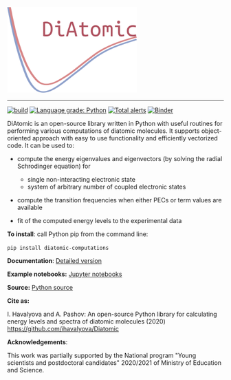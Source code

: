 <img src="https://github.com/ihavalyova/DiAtomic/blob/master/doc/logo_new.png" width="60%" height="60%">

---

[![build](https://github.com/ihavalyova/DiAtomic/workflows/build/badge.svg?branch=master)](https://github.com/ihavalyova/DiAtomic/actions)
[![Language grade: Python](https://img.shields.io/lgtm/grade/python/g/ihavalyova/DiAtomic.svg?logo=lgtm&logoWidth=18)](https://lgtm.com/projects/g/ihavalyova/DiAtomic/context:python)
[![Total alerts](https://img.shields.io/lgtm/alerts/g/ihavalyova/DiAtomic.svg?logo=lgtm&logoWidth=18)](https://lgtm.com/projects/g/ihavalyova/DiAtomic/alerts/)
[![Binder](https://mybinder.org/badge_logo.svg)](https://mybinder.org/v2/gh/ihavalyova/DiAtomic/master)

<!-- https://mybinder.org/v2/gh/ihavalyova/DiAtomic/master -->

DiAtomic is an open-source library written in Python with useful routines for performing various computations of diatomic molecules. It supports object-oriented approach with easy to use functionality and efficiently vectorized code. It can be used to:
- compute the energy eigenvalues and eigenvectors (by solving the radial Schrodinger equation) for
  - single non-interacting electronic state
  - system of arbitrary number of coupled electronic states

- compute the transition frequencies when either PECs or term values are available
- fit of the computed energy levels to the experimental data

**To install**: call Python pip from the command line:

```pip install diatomic-computations```

**Documentation**: <a href="https://github.com/ihavalyova/DiAtomic/blob/master/doc/Diatomic.md" target="_blank">Detailed version</a>

**Example notebooks:** <a href="https://github.com/ihavalyova/DiAtomic/blob/master/doc/" target="_blank">Jupyter notebooks</a>

**Source:** <a href="https://github.com/ihavalyova/DiAtomic/tree/master/diatomic" target="_blank">Python source</a>

**Cite as:**

I. Havalyova and A. Pashov: Аn open-source Python library for calculating energy levels and spectra of diatomic molecules (2020) https://github.com/ihavalyova/Diatomic

**Acknowledgements**:

This work was partially supported by the National program "Young scientists and postdoctoral candidates" 2020/2021 of Ministry of Education and Science.

